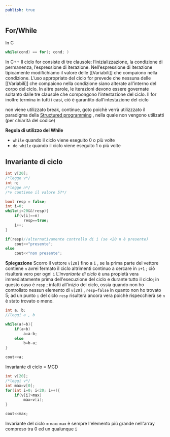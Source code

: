 ```yaml
---
publish: true
---
```


## For/While

In C 
```c++ 
while(cond) == for(; cond; )
```

In C++
Il ciclo for consiste di tre clausole: l’inizializzazione, la condizione di permanenza, l’espressione di iterazione. Nell’espressione di iterazione tipicamente modifichiamo il valore delle [[Variabili]] che compaiono nella condizione. L’uso appropriato del ciclo for prevede che nessuna delle [[Variabili]] che compaiono nella condizione siano alterate all’interno del corpo del ciclo. In altre parole, le iterazioni devono essere governate soltanto dalle tre clausole che compongono l’intestazione del ciclo. Il for inoltre termina in tutti i casi, ciò è garantito dall'intestazione del ciclo

non viene utilizzato break, continue, goto poichè verrà utilizzzato il paradigma della [Structured programming](https://en.wikipedia.org/wiki/Structured_programming) , nella quale non vengono utilizatti (per chiarità del codice)

**Regola di utilizzo del While**
- `while` quando il ciclo viene eseguito 0 o più volte 
- `do while` quando il ciclo viene eseguito 1 o più volte

## Invariante di ciclo

```c++
int v[20];
/*legge v*/
int n;
/*legge n*/
/*v contiene il valore 5?*/

bool resp = false;
int i=0;
while(i<20&&!resp){
	if(v[i]==n)
		resp==true;
	i++;
}

if(resp)//alternativamente controllo di i (se <20 n è presente)
	cout<<"presente";
else 
	cout<<"non presente";
```

**Spiegazione**
Scorro il vettore `v[20]` fino a `i` , se la prima parte del vettore contiene `n` avrei fermato il ciclo altrimenti continuo a cercare in `i+1` ; ciò risulterà vero per ogni `i`
L'*invariante di ciclo* è una propietà vera immediatamente prima dell'esecuzione del ciclo e durante tutto il ciclo; in questo caso è `resp` ; infatti all'inizio del ciclo, ossia quando non ho controllato nessun elemento di `v[20]` , `resp=false` in quanto non ho trovato 5; ad un punto `i` del ciclo `resp` risulterà ancora vera poichè rispecchierà se `n` è stato trovato o meno.

```c++
int a, b;
//leggi a , b

while(a!=b){
	if(a>b)
		a=a-b;
	else
		b=b-a;
}

cout<<a;
```
Invariante di ciclo = MCD

```c++
int v[20];
/*leggi v*/
int max=v[0];
for(int i=0; i<20; i++){
	if(v[i]>max)
		max=v[i];
}

cout<<max;
```

Invariante del ciclo = `max`: `max` è sempre l'elemento più grande nell'array compreso tra 0 ed un qualunque `i` 
